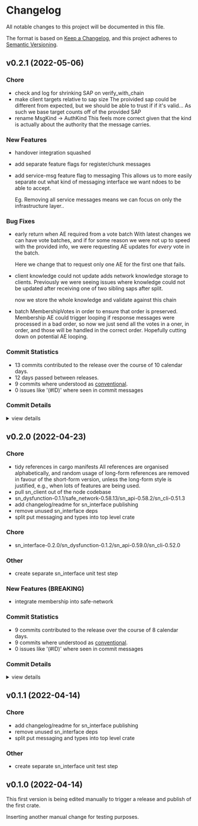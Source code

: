 # Changelog

All notable changes to this project will be documented in this file.

The format is based on [Keep a Changelog](https://keepachangelog.com/en/1.0.0/),
and this project adheres to [Semantic Versioning](https://semver.org/spec/v2.0.0.html).


## v0.2.1 (2022-05-06)

### Chore

 - <csr-id-155d62257546868513627709742215c0c8f9574f/> check and log for shrinking SAP on verify_with_chain
 - <csr-id-e8f4fbca2acb81b3ddc1b275140e5f7b1b56f9a9/> make client targets relative to sap size
   The proivided sap could be different from expected, but
   we should be able to trust if if it's valid... As such
   we base target counts off of the provided SAP
 - <csr-id-7766e7d20b392cf5b8563d1dbc9560254b44e756/> rename MsgKind -> AuthKind
   This feels more correct given that the kind is actually about the authority that
   the message carries.

### New Features

 - <csr-id-0d5cdf940afc390de22d94e91621e76d45a9eaad/> handover integration squashed
 - <csr-id-696414ac858795628872a594268517e99a671b00/> add separate feature flags for register/chunk messages
 - <csr-id-c08f05537b70f2d6e0759a39b3f917c0e305e734/> add service-msg feature flag to messaging
   This allows us to more easily separate out what kind of messaging
   interface we want ndoes to be able to accept.
   
   Eg. Removing all service messages means we can focus on only the
   infrastructure layer..

### Bug Fixes

 - <csr-id-dd353b969ace383c3e89c94f7f242b84b6aee89f/> early return when AE required from a vote batch
   With latest changes we can have vote batches, and if for some reason
   we were not up to speed with the provided info, we were requesting AE
   updates for _every_ vote in the batch.
   
   Here we change that to request only one AE for the first one that fails.
 - <csr-id-9f4c3a523212c41079afcde8052a0891f3895f3b/> client knowledge could not update
   adds network knowledge storage to clients.
   Previously we were seeing issues where knowledge could not be
   updated after receiving one of two sibling saps after split.
   
   now we store the whole knowledge and validate against this chain
 - <csr-id-829eb33184c6012faa2020333e72a7c811fdb660/> batch MembershipVotes in order to ensure that order is preserved.
   Membership AE could trigger looping if response messages were processed in a bad
   order, so now we just send all the votes in a oner, in order, and those will be handled
   in the correct order. Hopefully cutting down on potential AE looping.

### Commit Statistics

<csr-read-only-do-not-edit/>

 - 13 commits contributed to the release over the course of 10 calendar days.
 - 12 days passed between releases.
 - 9 commits where understood as [conventional](https://www.conventionalcommits.org).
 - 0 issues like '(#ID)' where seen in commit messages

### Commit Details

<csr-read-only-do-not-edit/>

<details><summary>view details</summary>

 * **Uncategorized**
    - check and log for shrinking SAP on verify_with_chain ([`155d622`](https://github.com/maidsafe/safe_network/commit/155d62257546868513627709742215c0c8f9574f))
    - early return when AE required from a vote batch ([`dd353b9`](https://github.com/maidsafe/safe_network/commit/dd353b969ace383c3e89c94f7f242b84b6aee89f))
    - client knowledge could not update ([`9f4c3a5`](https://github.com/maidsafe/safe_network/commit/9f4c3a523212c41079afcde8052a0891f3895f3b))
    - make client targets relative to sap size ([`e8f4fbc`](https://github.com/maidsafe/safe_network/commit/e8f4fbca2acb81b3ddc1b275140e5f7b1b56f9a9))
    - batch MembershipVotes in order to ensure that order is preserved. ([`829eb33`](https://github.com/maidsafe/safe_network/commit/829eb33184c6012faa2020333e72a7c811fdb660))
    - handover integration squashed ([`0d5cdf9`](https://github.com/maidsafe/safe_network/commit/0d5cdf940afc390de22d94e91621e76d45a9eaad))
    - Merge #1141 ([`865f244`](https://github.com/maidsafe/safe_network/commit/865f24477244155528583afa5a3655690e4b7093))
    - add separate feature flags for register/chunk messages ([`696414a`](https://github.com/maidsafe/safe_network/commit/696414ac858795628872a594268517e99a671b00))
    - Merge branch 'main' into Feat-InterfaceAuthKind ([`df40fb9`](https://github.com/maidsafe/safe_network/commit/df40fb94f6847b31aec730eb7cbc6c0b97fe9a0e))
    - add service-msg feature flag to messaging ([`c08f055`](https://github.com/maidsafe/safe_network/commit/c08f05537b70f2d6e0759a39b3f917c0e305e734))
    - Merge branch 'main' into Feat-InterfaceAuthKind ([`5db6533`](https://github.com/maidsafe/safe_network/commit/5db6533b2151e2377299a0be11e513210adfabd4))
    - rename MsgKind -> AuthKind ([`7766e7d`](https://github.com/maidsafe/safe_network/commit/7766e7d20b392cf5b8563d1dbc9560254b44e756))
    - Merge #1128 ([`e49d382`](https://github.com/maidsafe/safe_network/commit/e49d38239b3a8c468616ad3782e1208316e9b5e0))
</details>

## v0.2.0 (2022-04-23)

<csr-id-318ee1d22970b5f06e93a99b6e8fff6da638c589/>
<csr-id-88421d9cb7872b6397283a0035130bc14de6d4ff/>
<csr-id-9ea06ffe9339d3927897f010314b1be1bf7026bf/>
<csr-id-f37582288da65f27f53eb27453a4693166821064/>
<csr-id-7b8ce1c9d980015768a300ac99d07f69cc1f5ae3/>
<csr-id-8494a01d9be3dddc0d0f4c2c37cdc4d6c3e54521/>
<csr-id-ad7aa2d27c1eeeb11734f5cc2712383a36343d54/>

### Chore

 - <csr-id-318ee1d22970b5f06e93a99b6e8fff6da638c589/> tidy references in cargo manifests
   All references are organised alphabetically, and random usage of long-form references are removed in
   favour of the short-form version, unless the long-form style is justified, e.g., when lots of
   features are being used.
 - <csr-id-88421d9cb7872b6397283a0035130bc14de6d4ff/> pull sn_client out of the node codebase
 - <csr-id-9ea06ffe9339d3927897f010314b1be1bf7026bf/> sn_dysfunction-0.1.1/safe_network-0.58.13/sn_api-0.58.2/sn_cli-0.51.3
 - <csr-id-f37582288da65f27f53eb27453a4693166821064/> add changelog/readme for sn_interface publishing
 - <csr-id-7b8ce1c9d980015768a300ac99d07f69cc1f5ae3/> remove unused sn_interface deps
 - <csr-id-8494a01d9be3dddc0d0f4c2c37cdc4d6c3e54521/> split put messaging and types into top level crate

### Chore

 - <csr-id-2f4e7e6305ba387f2e28945aee71df650ac1d3eb/> sn_interface-0.2.0/sn_dysfunction-0.1.2/sn_api-0.59.0/sn_cli-0.52.0

### Other

 - <csr-id-ad7aa2d27c1eeeb11734f5cc2712383a36343d54/> create separate sn_interface unit test step

### New Features (BREAKING)

 - <csr-id-c1ee1dbb50fb8128776b4ba0a821e23056801201/> integrate membership into safe-network

### Commit Statistics

<csr-read-only-do-not-edit/>

 - 9 commits contributed to the release over the course of 8 calendar days.
 - 9 commits where understood as [conventional](https://www.conventionalcommits.org).
 - 0 issues like '(#ID)' where seen in commit messages

### Commit Details

<csr-read-only-do-not-edit/>

<details><summary>view details</summary>

 * **Uncategorized**
    - sn_interface-0.2.0/sn_dysfunction-0.1.2/sn_api-0.59.0/sn_cli-0.52.0 ([`2f4e7e6`](https://github.com/maidsafe/safe_network/commit/2f4e7e6305ba387f2e28945aee71df650ac1d3eb))
    - tidy references in cargo manifests ([`318ee1d`](https://github.com/maidsafe/safe_network/commit/318ee1d22970b5f06e93a99b6e8fff6da638c589))
    - pull sn_client out of the node codebase ([`88421d9`](https://github.com/maidsafe/safe_network/commit/88421d9cb7872b6397283a0035130bc14de6d4ff))
    - integrate membership into safe-network ([`c1ee1db`](https://github.com/maidsafe/safe_network/commit/c1ee1dbb50fb8128776b4ba0a821e23056801201))
    - sn_dysfunction-0.1.1/safe_network-0.58.13/sn_api-0.58.2/sn_cli-0.51.3 ([`9ea06ff`](https://github.com/maidsafe/safe_network/commit/9ea06ffe9339d3927897f010314b1be1bf7026bf))
    - add changelog/readme for sn_interface publishing ([`f375822`](https://github.com/maidsafe/safe_network/commit/f37582288da65f27f53eb27453a4693166821064))
    - remove unused sn_interface deps ([`7b8ce1c`](https://github.com/maidsafe/safe_network/commit/7b8ce1c9d980015768a300ac99d07f69cc1f5ae3))
    - create separate sn_interface unit test step ([`ad7aa2d`](https://github.com/maidsafe/safe_network/commit/ad7aa2d27c1eeeb11734f5cc2712383a36343d54))
    - split put messaging and types into top level crate ([`8494a01`](https://github.com/maidsafe/safe_network/commit/8494a01d9be3dddc0d0f4c2c37cdc4d6c3e54521))
</details>

## v0.1.1 (2022-04-14)

<csr-id-f37582288da65f27f53eb27453a4693166821064/>
<csr-id-7b8ce1c9d980015768a300ac99d07f69cc1f5ae3/>
<csr-id-8494a01d9be3dddc0d0f4c2c37cdc4d6c3e54521/>
<csr-id-ad7aa2d27c1eeeb11734f5cc2712383a36343d54/>

### Chore

 - <csr-id-f37582288da65f27f53eb27453a4693166821064/> add changelog/readme for sn_interface publishing
 - <csr-id-7b8ce1c9d980015768a300ac99d07f69cc1f5ae3/> remove unused sn_interface deps
 - <csr-id-8494a01d9be3dddc0d0f4c2c37cdc4d6c3e54521/> split put messaging and types into top level crate

### Other

 - <csr-id-ad7aa2d27c1eeeb11734f5cc2712383a36343d54/> create separate sn_interface unit test step

## v0.1.0 (2022-04-14)

This first version is being edited manually to trigger a release and publish of the first crate.

Inserting another manual change for testing purposes.


